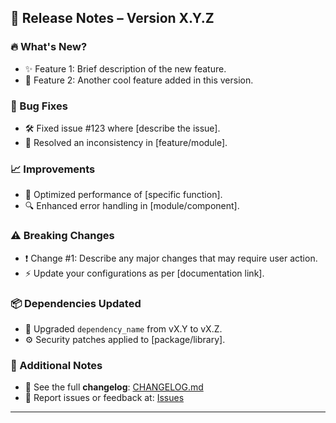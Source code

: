 ## 🚀 Release Notes – Version X.Y.Z

### 🔥 What's New?
- ✨ Feature 1: Brief description of the new feature.
- 🎉 Feature 2: Another cool feature added in this version.

### 🐞 Bug Fixes
- 🛠 Fixed issue #123 where [describe the issue].
- 🔄 Resolved an inconsistency in [feature/module].

### 📈 Improvements
- 🚀 Optimized performance of [specific function].
- 🔍 Enhanced error handling in [module/component].

### ⚠️ Breaking Changes
- ❗ Change #1: Describe any major changes that may require user action.
- ⚡ Update your configurations as per [documentation link].

### 📦 Dependencies Updated
- 🔄 Upgraded `dependency_name` from vX.Y to vX.Z.
- ⚙️ Security patches applied to [package/library].

### 📝 Additional Notes
- 📌 See the full **changelog**: [CHANGELOG.md](https://github.com/joonaskuisma/robotframework-dependencysolver/CHANGELOG.md)
- 📢 Report issues or feedback at: [Issues](https://github.com/joonaskuisma/robotframework-dependencysolver/issues)

---
